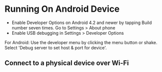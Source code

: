 # Running On Android Device

* Enable Developer Options on Android 4.2 and newer by tapping Build number seven times. Go to Settings &gt; About phone
* Enable USB debugging in Settings &gt; Developer Options

For Android: Use the developer menu by clicking the menu button or shake. Select 'Debug server to set host & port for device'.

## Connect to a physical device over Wi-Fi

